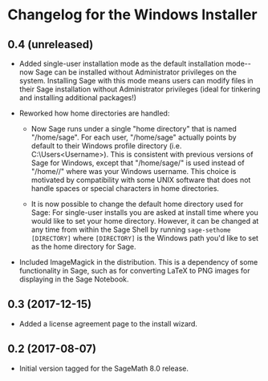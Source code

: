 Changelog for the Windows Installer
===================================

0.4 (unreleased)
----------------

* Added single-user installation mode as the default installation mode--now
  Sage can be installed without Administrator privileges on the system.
  Installing Sage with this mode means users can modify files in their Sage
  installation without Administrator privileges (ideal for tinkering and
  installing additional packages!)

* Reworked how home directories are handled:

  * Now Sage runs under a single "home directory" that is named
    "/home/sage".  For each user, "/home/sage" actually points by default to
    their Windows profile directory (i.e. C:\Users\<Username>).  This is
    consistent with previous versions of Sage for Windows, except that
    "/home/sage/" is used instead of "/home/<Username>/" where <Username>
    was your Windows username.  This choice is motivated by compatibility
    with some UNIX software that does not handle spaces or special
    characters in home directories.

  * It is now possible to change the default home directory used for Sage:
    For single-user installs you are asked at install time where you would
    like to set your home directory.  However, it can be changed at any time
    from within the Sage Shell by running `sage-sethome [DIRECTORY]` where
    `[DIRECTORY]` is the Windows path you'd like to set as the home
    directory for Sage.

* Included ImageMagick in the distribution.  This is a dependency of some
  functionality in Sage, such as for converting LaTeX to PNG images for
  displaying in the Sage Notebook.


0.3 (2017-12-15)
----------------

* Added a license agreement page to the install wizard.


0.2 (2017-08-07)
----------------

* Initial version tagged for the SageMath 8.0 release.
